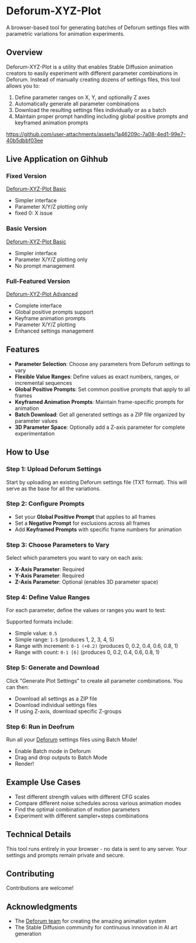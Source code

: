 # Deforum-XYZ-Plot

A browser-based tool for generating batches of Deforum settings files with parametric variations for animation experiments.

## Overview

Deforum-XYZ-Plot is a utility that enables Stable Diffusion animation creators to easily experiment with different parameter combinations in Deforum. Instead of manually creating dozens of settings files, this tool allows you to:

1. Define parameter ranges on X, Y, and optionally Z axes
2. Automatically generate all parameter combinations
3. Download the resulting settings files individually or as a batch
4. Maintain proper prompt handling including global positive prompts and keyframed animation prompts

https://github.com/user-attachments/assets/1a46209c-7a08-4ed1-99e7-40b5dbbf03ee

## Live Application on Gihhub

### **Fixed Version**
[Deforum-XYZ-Plot Basic](https://duiceburger.github.io/Deforum-XYZ-Plot/deforum-xyz-fixed.html)
- Simpler interface
- Parameter X/Y/Z plotting only
- fixed 0: X issue

### **Basic Version**
[Deforum-XYZ-Plot Basic](https://duiceburger.github.io/Deforum-XYZ-Plot/deforum-xyz-simple.html)
- Simpler interface
- Parameter X/Y/Z plotting only
- No prompt management

### **Full-Featured Version**
[Deforum-XYZ-Plot Advanced](https://duiceburger.github.io/Deforum-XYZ-Plot/deforum-xyz-advanced-V2NameFix.html)
- Complete interface
- Global positive prompts support
- Keyframe animation prompts
- Parameter X/Y/Z plotting
- Enhanced settings management

## Features

- **Parameter Selection**: Choose any parameters from Deforum settings to vary
- **Flexible Value Ranges**: Define values as exact numbers, ranges, or incremental sequences
- **Global Positive Prompts**: Set common positive prompts that apply to all frames
- **Keyframed Animation Prompts**: Maintain frame-specific prompts for animation
- **Batch Download**: Get all generated settings as a ZIP file organized by parameter values
- **3D Parameter Space**: Optionally add a Z-axis parameter for complete experimentation

## How to Use

### Step 1: Upload Deforum Settings

Start by uploading an existing Deforum settings file (TXT format). This will serve as the base for all the variations.

### Step 2: Configure Prompts

- Set your **Global Positive Prompt** that applies to all frames
- Set a **Negative Prompt** for exclusions across all frames
- Add **Keyframed Prompts** with specific frame numbers for animation

### Step 3: Choose Parameters to Vary

Select which parameters you want to vary on each axis:
- **X-Axis Parameter**: Required
- **Y-Axis Parameter**: Required
- **Z-Axis Parameter**: Optional (enables 3D parameter space)

### Step 4: Define Value Ranges

For each parameter, define the values or ranges you want to test:

Supported formats include:
- Simple value: `0.5`
- Simple range: `1-5` (produces 1, 2, 3, 4, 5)
- Range with increment: `0-1 (+0.2)` (produces 0, 0.2, 0.4, 0.6, 0.8, 1)
- Range with count: `0-1 [6]` (produces 0, 0.2, 0.4, 0.6, 0.8, 1)

### Step 5: Generate and Download

Click "Generate Plot Settings" to create all parameter combinations. You can then:
- Download all settings as a ZIP file
- Download individual settings files
- If using Z-axis, download specific Z-groups


### Step 6: Run in Deofrum

Run all your [Deforum](https://github.com/deforum-art/deforum-stable-diffusion) settings files using Batch Mode!
- Enable Batch mode in Deforum
- Drag and drop outputs to Batch Mode
- Render!

## Example Use Cases

- Test different strength values with different CFG scales
- Compare different noise schedules across various animation modes
- Find the optimal combination of motion parameters
- Experiment with different sampler+steps combinations

## Technical Details

This tool runs entirely in your browser - no data is sent to any server. Your settings and prompts remain private and secure.

## Contributing

Contributions are welcome!

## Acknowledgments

- The [Deforum team](https://github.com/deforum-art/deforum-stable-diffusion) for creating the amazing animation system
- The Stable Diffusion community for continuous innovation in AI art generation

